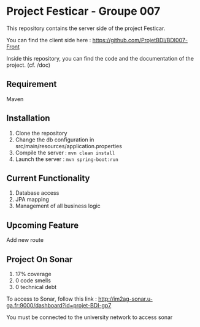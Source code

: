 # Project Festicar - Groupe 007

This repository contains the server side of the project Festicar.

You can find the client side here : https://github.com/ProjetBDI/BDI007-Front

Inside this repository, you can find the code and the documentation of the project. (cf. /doc)

## Requirement
Maven
   

## Installation
1. Clone the repository
2. Change the db configuration in src/main/resources/application.properties
3. Compile the server : `mvn clean install`
4. Launch the server : `mvn spring-boot:run`

## Current Functionality
1. Database access
2. JPA mapping
3. Management of all business logic

## Upcoming Feature
Add new route

## Project On Sonar
1. 17% coverage 
2. 0 code smells
3. 0 technical debt

To access to Sonar, follow this link : http://im2ag-sonar.u-ga.fr:9000/dashboard?id=projet-BDI-gp7

You must be connected to the university network to access sonar
